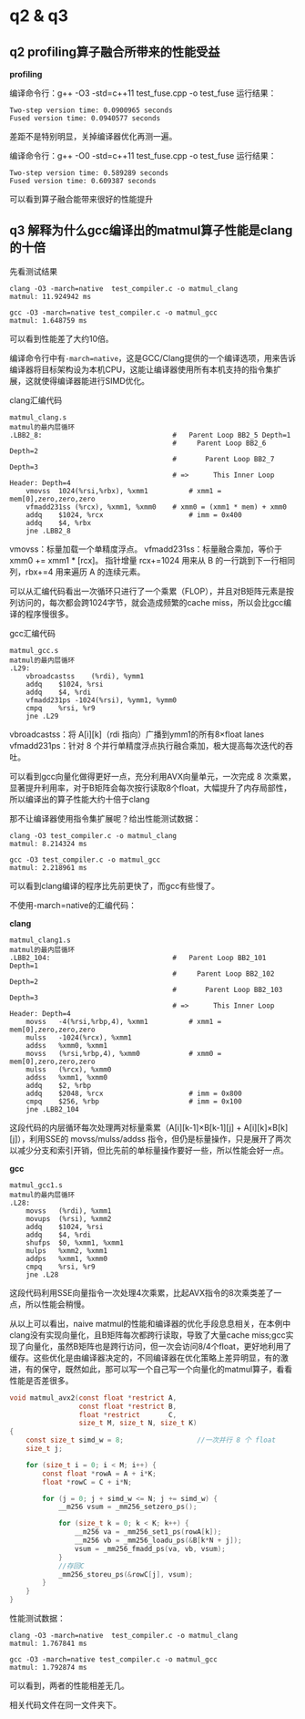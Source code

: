 # q2 & q3

## q2 profiling算子融合所带来的性能受益

**profiling**

编译命令行：g++ -O3 -std=c++11 test_fuse.cpp -o test_fuse
运行结果：
```
Two-step version time: 0.0900965 seconds
Fused version time: 0.0940577 seconds
```
差距不是特别明显，关掉编译器优化再测一遍。

编译命令行：g++ -O0 -std=c++11 test_fuse.cpp -o test_fuse
运行结果：
```
Two-step version time: 0.589289 seconds
Fused version time: 0.609387 seconds
```
可以看到算子融合能带来很好的性能提升

## q3 解释为什么gcc编译出的matmul算子性能是clang的十倍

先看测试结果
```
clang -O3 -march=native  test_compiler.c -o matmul_clang
matmul: 11.924942 ms

gcc -O3 -march=native test_compiler.c -o matmul_gcc
matmul: 1.648759 ms
```
可以看到性能差了大约10倍。

编译命令行中有`-march=native`，这是GCC/Clang提供的一个编译选项，用来告诉编译器将目标架构设为本机CPU，这能让编译器使用所有本机支持的指令集扩展，这就使得编译器能进行SIMD优化。

clang汇编代码
```
matmul_clang.s
matmul的最内层循环
.LBB2_8:                                #   Parent Loop BB2_5 Depth=1
                                        #     Parent Loop BB2_6 Depth=2
                                        #       Parent Loop BB2_7 Depth=3
                                        # =>      This Inner Loop Header: Depth=4
	vmovss	1024(%rsi,%rbx), %xmm1          # xmm1 = mem[0],zero,zero,zero
	vfmadd231ss	(%rcx), %xmm1, %xmm0    # xmm0 = (xmm1 * mem) + xmm0
	addq	$1024, %rcx                     # imm = 0x400
	addq	$4, %rbx
	jne	.LBB2_8
```
vmovss：标量加载一个单精度浮点。
vfmadd231ss：标量融合乘加，等价于 xmm0 += xmm1 * [rcx]。
指针增量 rcx+=1024 用来从 B 的一行跳到下一行相同列，rbx+=4 用来遍历 A 的连续元素。

可以从汇编代码看出一次循环只进行了一个乘累（FLOP），并且对B矩阵元素是按列访问的，每次都会跨1024字节，就会造成频繁的cache miss，所以会比gcc编译的程序慢很多。

gcc汇编代码
```
matmul_gcc.s
matmul的最内层循环
.L29:
	vbroadcastss	(%rdi), %ymm1
	addq	$1024, %rsi
	addq	$4, %rdi
	vfmadd231ps	-1024(%rsi), %ymm1, %ymm0
	cmpq	%rsi, %r9
	jne	.L29
```
vbroadcastss：将 A[i][k]（rdi 指向）广播到ymm1的所有8×float lanes
vfmadd231ps：针对 8 个并行单精度浮点执行融合乘加，极大提高每次迭代的吞吐。

可以看到gcc向量化做得更好一点，充分利用AVX向量单元，一次完成 8 次乘累，显著提升利用率，对于B矩阵会每次按行读取8个float，大幅提升了内存局部性，所以编译出的算子性能大约十倍于clang

那不让编译器使用指令集扩展呢？给出性能测试数据：
```
clang -O3 test_compiler.c -o matmul_clang
matmul: 8.214324 ms

gcc -O3 test_compiler.c -o matmul_gcc
matmul: 2.218961 ms
```
可以看到clang编译的程序比先前更快了，而gcc有些慢了。

不使用-march=native的汇编代码：

**clang**
```
matmul_clang1.s
matmul的最内层循环
.LBB2_104:                              #   Parent Loop BB2_101 Depth=1
                                        #     Parent Loop BB2_102 Depth=2
                                        #       Parent Loop BB2_103 Depth=3
                                        # =>      This Inner Loop Header: Depth=4
	movss	-4(%rsi,%rbp,4), %xmm1          # xmm1 = mem[0],zero,zero,zero
	mulss	-1024(%rcx), %xmm1
	addss	%xmm0, %xmm1
	movss	(%rsi,%rbp,4), %xmm0            # xmm0 = mem[0],zero,zero,zero
	mulss	(%rcx), %xmm0
	addss	%xmm1, %xmm0
	addq	$2, %rbp
	addq	$2048, %rcx                     # imm = 0x800
	cmpq	$256, %rbp                      # imm = 0x100
	jne	.LBB2_104
```
这段代码的内层循环每次处理两对标量乘累（A[i][k-1]×B[k-1][j] + A[i][k]×B[k][j]），利用SSE的 movss/mulss/addss 指令，但仍是标量操作，只是展开了两次以减少分支和索引开销，但比先前的单标量操作要好一些，所以性能会好一点。

**gcc**
```
matmul_gcc1.s
matmul的最内层循环
.L28:
	movss	(%rdi), %xmm1
	movups	(%rsi), %xmm2
	addq	$1024, %rsi
	addq	$4, %rdi
	shufps	$0, %xmm1, %xmm1
	mulps	%xmm2, %xmm1
	addps	%xmm1, %xmm0
	cmpq	%rsi, %r9
	jne	.L28
```
这段代码利用SSE向量指令一次处理4次乘累，比起AVX指令的8次乘类差了一点，所以性能会稍慢。

从以上可以看出，naive matmul的性能和编译器的优化手段息息相关，在本例中clang没有实现向量化，且B矩阵每次都跨行读取，导致了大量cache miss;gcc实现了向量化，虽然B矩阵也是跨行访问，但一次会访问8/4个float，更好地利用了缓存。这些优化是由编译器决定的，不同编译器在优化策略上差异明显，有的激进，有的保守，既然如此，那可以写一个自己写一个向量化的matmul算子，看看性能是否差很多。
```c
void matmul_avx2(const float *restrict A,
                 const float *restrict B,
                 float *restrict       C,
                 size_t M, size_t N, size_t K)
{
    const size_t simd_w = 8;                  //一次并行 8 个 float
    size_t j;

    for (size_t i = 0; i < M; i++) {
        const float *rowA = A + i*K;
        float *rowC = C + i*N;

        for (j = 0; j + simd_w <= N; j += simd_w) {
            __m256 vsum = _mm256_setzero_ps();  

            for (size_t k = 0; k < K; k++) {
                __m256 va = _mm256_set1_ps(rowA[k]);             
                __m256 vb = _mm256_loadu_ps(&B[k*N + j]);         
                vsum = _mm256_fmadd_ps(va, vb, vsum);
            }
            //存回C
            _mm256_storeu_ps(&rowC[j], vsum);
        }
    }
}
```
性能测试数据：
```
clang -O3 -march=native  test_compiler.c -o matmul_clang
matmul: 1.767841 ms

gcc -O3 -march=native test_compiler.c -o matmul_gcc
matmul: 1.792874 ms
```

可以看到，两者的性能相差无几。

相关代码文件在同一文件夹下。